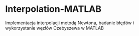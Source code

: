 # Interpolation-MATLAB
Implementacja interpolacji metodą Newtona, badanie błędów i wykorzystanie węzłów Czebyszewa w MATLAB
